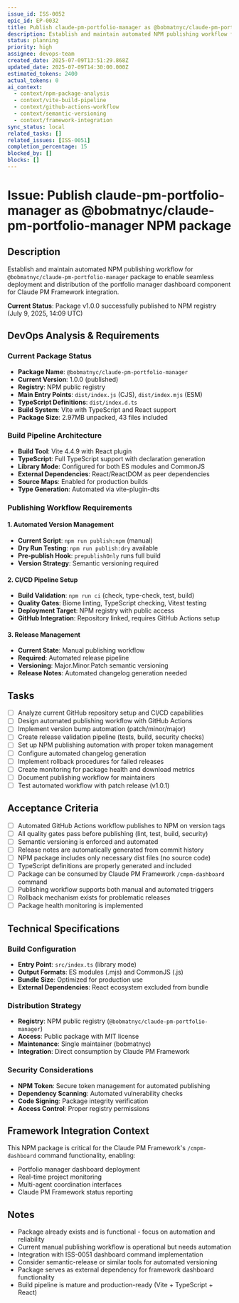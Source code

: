 ```yaml
---
issue_id: ISS-0052
epic_id: EP-0032
title: Publish claude-pm-portfolio-manager as @bobmatnyc/claude-pm-portfolio-manager NPM package
description: Establish and maintain automated NPM publishing workflow for @bobmatnyc/claude-pm-portfolio-manager package to enable seamless deployment and distribution of the portfolio manager dashboard component for Claude PM Framework integration.
status: planning
priority: high
assignee: devops-team
created_date: 2025-07-09T13:51:29.868Z
updated_date: 2025-07-09T14:30:00.000Z
estimated_tokens: 2400
actual_tokens: 0
ai_context:
  - context/npm-package-analysis
  - context/vite-build-pipeline
  - context/github-actions-workflow
  - context/semantic-versioning
  - context/framework-integration
sync_status: local
related_tasks: []
related_issues: [ISS-0051]
completion_percentage: 15
blocked_by: []
blocks: []
---
```


# Issue: Publish claude-pm-portfolio-manager as @bobmatnyc/claude-pm-portfolio-manager NPM package

## Description
Establish and maintain automated NPM publishing workflow for `@bobmatnyc/claude-pm-portfolio-manager` package to enable seamless deployment and distribution of the portfolio manager dashboard component for Claude PM Framework integration.

**Current Status**: Package v1.0.0 successfully published to NPM registry (July 9, 2025, 14:09 UTC)

## DevOps Analysis & Requirements

### Current Package Status
- **Package Name**: `@bobmatnyc/claude-pm-portfolio-manager`
- **Current Version**: 1.0.0 (published)
- **Registry**: NPM public registry
- **Main Entry Points**: `dist/index.js` (CJS), `dist/index.mjs` (ESM)
- **TypeScript Definitions**: `dist/index.d.ts`
- **Build System**: Vite with TypeScript and React support
- **Package Size**: 2.97MB unpacked, 43 files included

### Build Pipeline Architecture
- **Build Tool**: Vite 4.4.9 with React plugin
- **TypeScript**: Full TypeScript support with declaration generation
- **Library Mode**: Configured for both ES modules and CommonJS
- **External Dependencies**: React/ReactDOM as peer dependencies
- **Source Maps**: Enabled for production builds
- **Type Generation**: Automated via vite-plugin-dts

### Publishing Workflow Requirements

#### 1. Automated Version Management
- **Current Script**: `npm run publish:npm` (manual)
- **Dry Run Testing**: `npm run publish:dry` available
- **Pre-publish Hook**: `prepublishOnly` runs full build
- **Version Strategy**: Semantic versioning required

#### 2. CI/CD Pipeline Setup
- **Build Validation**: `npm run ci` (check, type-check, test, build)
- **Quality Gates**: Biome linting, TypeScript checking, Vitest testing
- **Deployment Target**: NPM registry with public access
- **GitHub Integration**: Repository linked, requires GitHub Actions setup

#### 3. Release Management
- **Current State**: Manual publishing workflow
- **Required**: Automated release pipeline
- **Versioning**: Major.Minor.Patch semantic versioning
- **Release Notes**: Automated changelog generation needed

## Tasks
- [ ] Analyze current GitHub repository setup and CI/CD capabilities
- [ ] Design automated publishing workflow with GitHub Actions
- [ ] Implement version bump automation (patch/minor/major)
- [ ] Create release validation pipeline (tests, build, security checks)
- [ ] Set up NPM publishing automation with proper token management
- [ ] Configure automated changelog generation
- [ ] Implement rollback procedures for failed releases
- [ ] Create monitoring for package health and download metrics
- [ ] Document publishing workflow for maintainers
- [ ] Test automated workflow with patch release (v1.0.1)

## Acceptance Criteria
- [ ] Automated GitHub Actions workflow publishes to NPM on version tags
- [ ] All quality gates pass before publishing (lint, test, build, security)
- [ ] Semantic versioning is enforced and automated
- [ ] Release notes are automatically generated from commit history
- [ ] NPM package includes only necessary dist files (no source code)
- [ ] TypeScript definitions are properly generated and included
- [ ] Package can be consumed by Claude PM Framework `/cmpm-dashboard` command
- [ ] Publishing workflow supports both manual and automated triggers
- [ ] Rollback mechanism exists for problematic releases
- [ ] Package health monitoring is implemented

## Technical Specifications

### Build Configuration
- **Entry Point**: `src/index.ts` (library mode)
- **Output Formats**: ES modules (.mjs) and CommonJS (.js)
- **Bundle Size**: Optimized for production use
- **External Dependencies**: React ecosystem excluded from bundle

### Distribution Strategy
- **Registry**: NPM public registry (`@bobmatnyc/claude-pm-portfolio-manager`)
- **Access**: Public package with MIT license
- **Maintenance**: Single maintainer (bobmatnyc)
- **Integration**: Direct consumption by Claude PM Framework

### Security Considerations
- **NPM Token**: Secure token management for automated publishing
- **Dependency Scanning**: Automated vulnerability checks
- **Code Signing**: Package integrity verification
- **Access Control**: Proper registry permissions

## Framework Integration Context
This NPM package is critical for the Claude PM Framework's `/cmpm-dashboard` command functionality, enabling:
- Portfolio manager dashboard deployment
- Real-time project monitoring
- Multi-agent coordination interfaces
- Claude PM Framework status reporting

## Notes
- Package already exists and is functional - focus on automation and reliability
- Current manual publishing workflow is operational but needs automation
- Integration with ISS-0051 dashboard command implementation
- Consider semantic-release or similar tools for automated versioning
- Package serves as external dependency for framework dashboard functionality
- Build pipeline is mature and production-ready (Vite + TypeScript + React)
